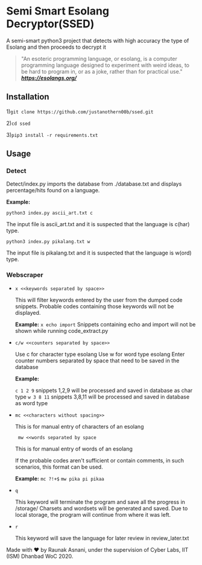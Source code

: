 
# Semi Smart Esolang Decryptor(SSED) #
A semi-smart python3 project that detects with high accuracy the type of Esolang and then proceeds to decrypt it
> "An esoteric programming language, or esolang, is a computer programming language designed to experiment with weird ideas, to be hard to program in, or as a joke, rather than for practical use."
> ***https://esolangs.org/***

## Installation

1)`git clone https://github.com/justanothern00b/ssed.git`

2)`cd ssed`

3)`pip3 install -r requirements.txt`


## Usage

### Detect

Detect/index.py imports the database from ./database.txt and displays percentage/hits found on a language.

**Example:**

`python3 index.py ascii_art.txt c`

The input file is ascii_art.txt and it is suspected that the language is c(har) type.

`python3 index.py pikalang.txt w`

The input file is pikalang.txt and it is suspected that the language is w(ord) type.


### Webscraper



* `x <<keywords separated by space>>`

	This will filter keywords entered by the user from the dumped code snippets. Probable codes containing
	those keywords will not be displayed.

	 **Example:** `x echo import`
	 Snippets containing echo and import will not be shown while running code_extract.py

* `c/w <<counters separated by space>>`

	 Use  c for character type esolang
	 Use w for word type esolang
	 Enter counter numbers separated by space that need to be saved in the database

	 **Example:**

	`c 1 2 9` snippets 1,2,9 will be processed and saved in database as char type
	`w 3 8 11` snippets 3,8,11 will be processed and saved in database as word type

* `mc <<characters without spacing>>`

     This is for manual entry of characters of an esolang

	` mw <<words separated by space`

	This is for manual entry of words of an esolang

	If the probable codes aren't sufficient or contain comments, in such scenarios, this format can be used.

	**Example:** `mc ?!+$`  `mw pika pi pikaa`
* `q`

	This keyword will terminate the program and save all the progress in /storage/
Charsets and wordsets will be generated and saved. Due to local storage, the program will continue from where it was left.

* `r`

	This keyword will save the language for later review in review_later.txt



Made with :heart: by Raunak Asnani, under the supervision of Cyber Labs, IIT (ISM) Dhanbad WoC 2020.
